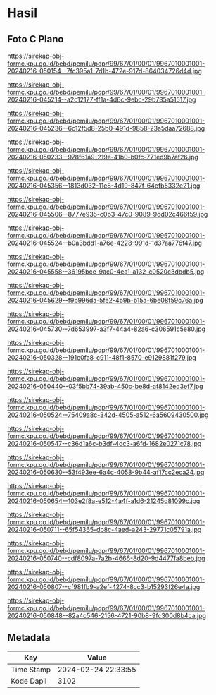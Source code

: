 # Hasil

## Foto C Plano

https://sirekap-obj-formc.kpu.go.id/bebd/pemilu/pdpr/99/67/01/00/01/9967010001001-20240216-050154--7fc395a1-7d1b-472e-917d-864034726d4d.jpg

https://sirekap-obj-formc.kpu.go.id/bebd/pemilu/pdpr/99/67/01/00/01/9967010001001-20240216-045214--a2c12177-ff1a-4d6c-9ebc-29b735a51517.jpg

https://sirekap-obj-formc.kpu.go.id/bebd/pemilu/pdpr/99/67/01/00/01/9967010001001-20240216-045236--6c12f5d8-25b0-491d-9858-23a5daa72688.jpg

https://sirekap-obj-formc.kpu.go.id/bebd/pemilu/pdpr/99/67/01/00/01/9967010001001-20240216-050233--978f61a9-219e-41b0-b0fc-771ed9b7af26.jpg

https://sirekap-obj-formc.kpu.go.id/bebd/pemilu/pdpr/99/67/01/00/01/9967010001001-20240216-045356--1813d032-11e8-4d19-847f-64efb5332e21.jpg

https://sirekap-obj-formc.kpu.go.id/bebd/pemilu/pdpr/99/67/01/00/01/9967010001001-20240216-045506--8777e935-c0b3-47c0-9089-9dd02c466f59.jpg

https://sirekap-obj-formc.kpu.go.id/bebd/pemilu/pdpr/99/67/01/00/01/9967010001001-20240216-045524--b0a3bdd1-a76e-4228-991d-1d37aa776f47.jpg

https://sirekap-obj-formc.kpu.go.id/bebd/pemilu/pdpr/99/67/01/00/01/9967010001001-20240216-045558--36195bce-9ac0-4ea1-a132-c0520c3dbdb5.jpg

https://sirekap-obj-formc.kpu.go.id/bebd/pemilu/pdpr/99/67/01/00/01/9967010001001-20240216-045629--f9b996da-5fe2-4b9b-b15a-6be08f59c76a.jpg

https://sirekap-obj-formc.kpu.go.id/bebd/pemilu/pdpr/99/67/01/00/01/9967010001001-20240216-045730--7d653997-a3f7-44a4-82a6-c306591c5e80.jpg

https://sirekap-obj-formc.kpu.go.id/bebd/pemilu/pdpr/99/67/01/00/01/9967010001001-20240216-050328--191c0fa8-c911-48f1-8570-e9129881f279.jpg

https://sirekap-obj-formc.kpu.go.id/bebd/pemilu/pdpr/99/67/01/00/01/9967010001001-20240216-050440--03f5bb74-39ab-450c-be8d-af8142ed3ef7.jpg

https://sirekap-obj-formc.kpu.go.id/bebd/pemilu/pdpr/99/67/01/00/01/9967010001001-20240216-050524--75409a8c-342d-4505-a512-6a5609430500.jpg

https://sirekap-obj-formc.kpu.go.id/bebd/pemilu/pdpr/99/67/01/00/01/9967010001001-20240216-050547--c36d1a6c-b3df-4dc3-a6fd-1682e0271c78.jpg

https://sirekap-obj-formc.kpu.go.id/bebd/pemilu/pdpr/99/67/01/00/01/9967010001001-20240216-050630--53f493ee-6a4c-4058-9b44-af17cc2eca24.jpg

https://sirekap-obj-formc.kpu.go.id/bebd/pemilu/pdpr/99/67/01/00/01/9967010001001-20240216-050654--103e2f8a-e512-4a4f-a1d6-21245d81099c.jpg

https://sirekap-obj-formc.kpu.go.id/bebd/pemilu/pdpr/99/67/01/00/01/9967010001001-20240216-050711--65f54365-db8c-4aed-a243-29771c05791a.jpg

https://sirekap-obj-formc.kpu.go.id/bebd/pemilu/pdpr/99/67/01/00/01/9967010001001-20240216-050740--cdf8097a-7a2b-4666-8d20-9d4477fa8beb.jpg

https://sirekap-obj-formc.kpu.go.id/bebd/pemilu/pdpr/99/67/01/00/01/9967010001001-20240216-050807--cf981fb9-a2ef-4274-8cc3-b15293f26e4a.jpg

https://sirekap-obj-formc.kpu.go.id/bebd/pemilu/pdpr/99/67/01/00/01/9967010001001-20240216-050848--82a4c546-2156-4721-90b8-9fc300d8b4ca.jpg


## Metadata

| Key        | Value               |
| ---------- | ------------------- |
| Time Stamp | 2024-02-24 22:33:55 |
| Kode Dapil | 3102                |



